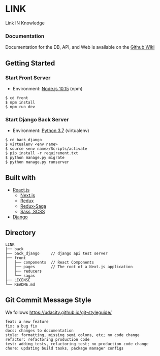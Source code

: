 # LINK
Link IN Knowledge

### Documentation
Documentation for the DB, API, and Web is available on the [Github Wiki](https://github.com/TheStarkor/LINK/wiki)

## Getting Started

### Start Front Server  
- Environment: [Node.js 10.15](https://nodejs.org/en/) (npm)
```
$ cd front
$ npm install
$ npm run dev
```

### Start Django Back Server  
- Environment: [Python 3.7](https://www.python.org/) (virtualenv)
```
$ cd back_django
$ virtualenv <env name>
$ source <env name>/Scripts/activate
$ pip install -r requirement.txt
$ python manage.py migrate
$ python manage.py runserver
```

## Built with
- [React.js](https://reactjs.org/)
  - [Next.js](https://nextjs.org/)
  - [Redux](https://redux.js.org/)
  - [Redux-Saga](https://redux-saga.js.org/)
  - [Sass, SCSS](https://sass-lang.com/)
- [Django](https://www.djangoproject.com/)

## Directory

```
LINK
├── back
├── back_django     // django api test server
├── front
│   ├── components  // React Components
│   ├── pages       // The root of a Next.js application
│   ├── reducers
│   └── sagas
├── LICENSE
└── README.md
```

## Git Commit Message Style

We follows https://udacity.github.io/git-styleguide/

```
feat: a new feature
fix: a bug fix
docs: changes to documentation
style: formatting, missing semi colons, etc; no code change
refactor: refactoring production code
test: adding tests, refactoring test; no production code change
chore: updating build tasks, package manager configs
```